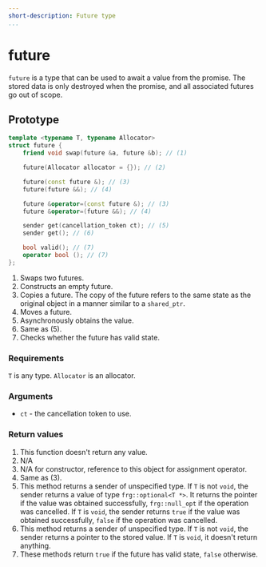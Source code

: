 ```yaml
---
short-description: Future type
...
```


# future

`future` is a type that can be used to await a value from the promise. The
stored data is only destroyed when the promise, and all associated futures
go out of scope.

## Prototype

```cpp
template <typename T, typename Allocator>
struct future {
	friend void swap(future &a, future &b); // (1)

	future(Allocator allocator = {}); // (2)

	future(const future &); // (3)
	future(future &&); // (4)

	future &operator=(const future &); // (3)
	future &operator=(future &&); // (4)

	sender get(cancellation_token ct); // (5)
	sender get(); // (6)

	bool valid(); // (7)
	operator bool (); // (7)
};
```

1. Swaps two futures.
2. Constructs an empty future.
3. Copies a future. The copy of the future refers to the same state as the
original object in a manner similar to a `shared_ptr`.
4. Moves a future.
5. Asynchronously obtains the value.
6. Same as (5).
7. Checks whether the future has valid state.

### Requirements

`T` is any type. `Allocator` is an allocator.

### Arguments

 - `ct` - the cancellation token to use.

### Return values

1. This function doesn't return any value.
2. N/A
3. N/A for constructor, reference to this object for assignment operator.
4. Same as (3).
5. This method returns a sender of unspecified type. If `T` is not `void`, the
sender returns a value of type `frg::optional<T *>`. It returns the pointer if
the value was obtained successfully, `frg::null_opt` if the operation was cancelled.
If `T` is `void`, the sender returns `true` if the value was obtained successfully,
   `false` if the operation was cancelled.
6. This method returns a sender of unspecified type. If `T` is not `void`, the
sender returns a pointer to the stored value. If `T` is `void`, it doesn't return anything.
7. These methods return `true` if the future has valid state, `false` otherwise.
